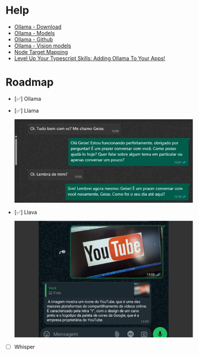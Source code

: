# Help

- [Ollama - Download](https://ollama.com/download)
- [Ollama - Models](https://ollama.com/library)
- [Ollama - Github](https://github.com/ollama/ollama)
- [Ollama - Vision models](https://ollama.com/blog/vision-models)
- [Node Target Mapping](https://github.com/microsoft/TypeScript/wiki/Node-Target-Mapping)
- [Level Up Your Typescript Skills: Adding Ollama To Your Apps!](https://youtu.be/kaK3ye8rczA?list=TLPQMTAwODIwMjRH3DorwNt84Q)

# Roadmap

- [✅] Ollama
- [✅] Llama

  ![llama](./images/llama.png)

- [✅] Llava

  ![llava](./images/llava.png)

- [ ] Whisper
